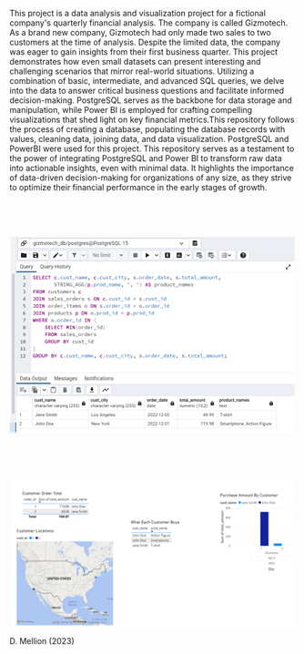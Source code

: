    This project is a data analysis and visualization project for a fictional company's quarterly financial analysis. The company is called Gizmotech. As a brand new company, Gizmotech had only made two sales to two customers at the time of analysis. Despite the limited data, the company was eager to gain insights from their first business quarter. This project demonstrates how even small datasets can present interesting and challenging scenarios that mirror real-world situations. 
   Utilizing a combination of basic, intermediate, and advanced SQL queries, we delve into the data to answer critical business questions and facilitate informed decision-making. PostgreSQL serves as the backbone for data storage and manipulation, while Power BI is employed for crafting compelling visualizations that shed light on key financial metrics.This repository follows the process of creating a database, populating the database records with values, cleaning data, joining data, and data visualization. PostgreSQL and PowerBI were used for this project.
   This repository serves as a testament to the power of integrating PostgreSQL and Power BI to transform raw data into actionable insights, even with minimal data. It highlights the importance of data-driven decision-making for organizations of any size, as they strive to optimize their financial performance in the early stages of growth.
   

<br>
<br>
<br>

![SQL Image](https://github.com/Mellion/Gizmotech_quarterly/blob/main/images/sql_code.png?raw=true)


<br>
<br>
<br>

![Dashboard Image](https://github.com/Mellion/Gizmotech_quarterly/blob/main/images/dashboard.png?raw=true)



D. Mellion (2023)
